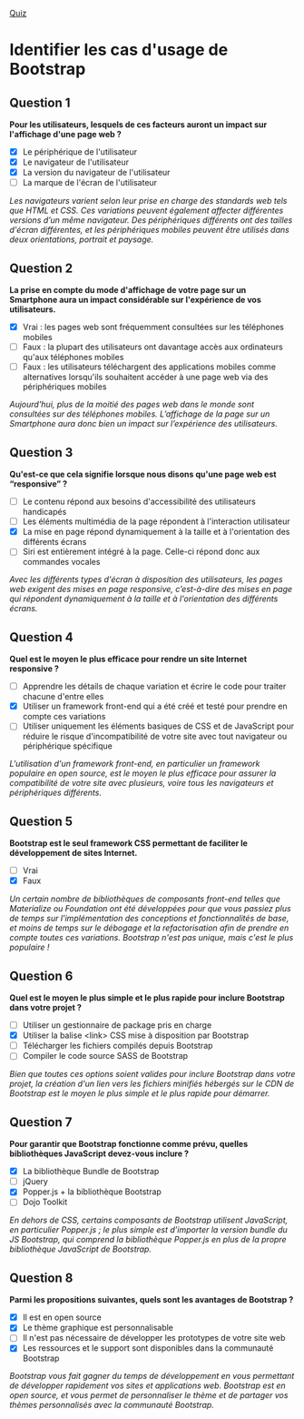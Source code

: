 [Quiz](https://openclassrooms.com/en/courses/7542506-creez-des-sites-web-responsives-avec-bootstrap-5/exercises/4291)
# Identifier les cas d'usage de Bootstrap

## Question 1
**Pour les utilisateurs, lesquels de ces facteurs auront un impact sur l'affichage d'une page web ?**
- [x] Le périphérique de l'utilisateur
- [x] Le navigateur de l'utilisateur
- [x] La version du navigateur de l'utilisateur
- [ ] La marque de l'écran de l'utilisateur

_Les navigateurs varient selon leur prise en charge des standards web tels que HTML et CSS. Ces variations peuvent également affecter différentes versions d’un même navigateur. Des périphériques différents ont des tailles d'écran différentes, et les périphériques mobiles peuvent être utilisés dans deux orientations, portrait et paysage._

## Question 2
**La prise en compte du mode d'affichage de votre page sur un Smartphone aura un impact considérable sur l'expérience de vos utilisateurs.**
- [x] Vrai : les pages web sont fréquemment consultées sur les téléphones mobiles
- [ ] Faux : la plupart des utilisateurs ont davantage accès aux ordinateurs qu'aux téléphones mobiles
- [ ] Faux : les utilisateurs téléchargent des applications mobiles comme alternatives lorsqu'ils souhaitent accéder à une page web via des périphériques mobiles

_Aujourd'hui, plus de la moitié des pages web dans le monde sont consultées sur des téléphones mobiles. L’affichage de la page sur un Smartphone aura donc bien un impact sur l’expérience des utilisateurs._

## Question 3
**Qu'est-ce que cela signifie lorsque nous disons qu'une page web est “responsive” ?**
- [ ] Le contenu répond aux besoins d'accessibilité des utilisateurs handicapés
- [ ] Les éléments multimédia de la page répondent à l'interaction utilisateur
- [x] La mise en page répond dynamiquement à la taille et à l'orientation des différents écrans
- [ ] Siri est entièrement intégré à la page. Celle-ci répond donc aux commandes vocales

_Avec les différents types d'écran à disposition des utilisateurs, les pages web exigent des mises en page responsive, c’est-à-dire des mises en page qui répondent dynamiquement à la taille et à l'orientation des différents écrans._

## Question 4
**Quel est le moyen le plus efficace pour rendre un site Internet responsive ?**
- [ ] Apprendre les détails de chaque variation et écrire le code pour traiter chacune d'entre elles
- [x] Utiliser un framework front-end qui a été créé et testé pour prendre en compte ces variations
- [ ] Utiliser uniquement les éléments basiques de CSS et de JavaScript pour réduire le risque d'incompatibilité de votre site avec tout navigateur ou périphérique spécifique

_L'utilisation d'un framework front-end, en particulier un framework populaire en open source, est le moyen le plus efficace pour assurer la compatibilité de votre site avec plusieurs, voire tous les navigateurs et périphériques différents._

## Question 5
**Bootstrap est le seul framework CSS permettant de faciliter le développement de sites Internet.**
- [ ] Vrai
- [x] Faux

_Un certain nombre de bibliothèques de composants front-end telles que Materialize ou Foundation ont été développées pour que vous passiez plus de temps sur l'implémentation des conceptions et fonctionnalités de base, et moins de temps sur le débogage et la refactorisation afin de prendre en compte toutes ces variations. Bootstrap n'est pas unique, mais c'est le plus populaire !_

## Question 6
**Quel est le moyen le plus simple et le plus rapide pour inclure Bootstrap dans votre projet ?**
- [ ] Utiliser un gestionnaire de package pris en charge
- [x] Utiliser la balise &lt;link&gt; CSS mise à disposition par Bootstrap
- [ ] Télécharger les fichiers compilés depuis Bootstrap
- [ ] Compiler le code source SASS de Bootstrap

_Bien que toutes ces options soient valides pour inclure Bootstrap dans votre projet, la création d'un lien vers les fichiers minifiés hébergés sur le CDN de Bootstrap est le moyen le plus simple et le plus rapide pour démarrer._

## Question 7
**Pour garantir que Bootstrap fonctionne comme prévu, quelles bibliothèques JavaScript devez-vous inclure ?**
- [x] La bibliothèque Bundle de Bootstrap
- [ ] jQuery
- [x] Popper.js + la bibliothèque Bootstrap
- [ ] Dojo Toolkit

_En dehors de CSS, certains composants de Bootstrap utilisent JavaScript, en particulier Popper.js ; le plus simple est d’importer la version bundle du JS Bootstrap, qui comprend la bibliothèque Popper.js en plus de la propre bibliothèque JavaScript de Bootstrap._

## Question 8
**Parmi les propositions suivantes, quels sont les avantages de Bootstrap ?**
- [x] Il est en open source
- [x] Le thème graphique est personnalisable
- [ ] Il n'est pas nécessaire de développer les prototypes de votre site web
- [x] Les ressources et le support sont disponibles dans la communauté Bootstrap

_Bootstrap vous fait gagner du temps de développement en vous permettant de développer rapidement vos sites et applications web. Bootstrap est en open source, et vous permet de personnaliser le thème et de partager vos thèmes personnalisés avec la communauté Bootstrap._